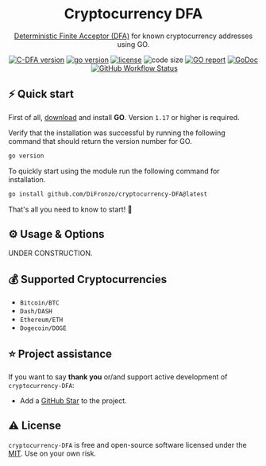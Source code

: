 <h1 align="center">
   Cryptocurrency DFA
</h1>
<p align="center"><a href="https://en.wikipedia.org/wiki/Finite-state_machine">Deterministic Finite Acceptor (DFA)</a> for known cryptocurrency addresses using GO.

<p align="center"><a href="https://github.com/DiFronzo/blockchair/releases" target="_blank"><img src="https://img.shields.io/badge/version-v1.0.0-blue?style=for-the-badge&logo=none" alt="C-DFA version" /></a>&nbsp;<a href="https://golang.org/" target="_blank"><img src="https://img.shields.io/badge/GO-1.17+-00ADD8?style=for-the-badge&logo=GO" alt="go version" /></a>&nbsp;<a href="https://github.com/DiFronzo/cryptocurrency-DFA/blob/main/LICENSE" target="_blank"><img src="https://img.shields.io/badge/license-MIT-red?style=for-the-badge&logo=none" alt="license" /></a>&nbsp;<img alt="code size" src="https://img.shields.io/github/languages/code-size/difronzo/cryptocurrency-DFA?style=for-the-badge&logo=none"/>&nbsp;<a href="https://goreportcard.com/report/github.com/DiFronzo/cryptocurrency-DFA" target="_blank"><img src="https://goreportcard.com/badge/github.com/DiFronzo/cryptocurrency-DFA?style=for-the-badge&logo=none" alt="GO report" /></a>&nbsp;<a href="https://pkg.go.dev/github.com/DiFronzo/cryptocurrency-DFA" target="_blank"><img src="https://img.shields.io/badge/GoDoc-reference-blue?style=for-the-badge&logo=go" alt="GoDoc" /></a>&nbsp;<a href="https://github.com/DiFronzo/cryptocurrency-DFA/actions" target="_blank"><img alt="GitHub Workflow Status" src="https://img.shields.io/github/workflow/status/difronzo/cryptocurrency-DFA/Tests?logo=github&style=for-the-badge"/></a></p>

## ⚡️ Quick start

First of all, [download](https://golang.org/) and install **GO**. Version `1.17` or higher is required.

Verify that the installation was successful by running the following command that should return the version number for GO.

```bash
go version
```

To quickly start using the module run the following command for installation.

```bash
go install github.com/DiFronzo/cryptocurrency-DFA@latest
```

That's all you need to know to start! 🎉

## ⚙️ Usage & Options

UNDER CONSTRUCTION.
	
## 💰 Supported Cryptocurrencies

- `Bitcoin/BTC`
- `Dash/DASH`
- `Ethereum/ETH`
- `Dogecoin/DOGE`
<!--
- `Bitcoin Cash/BCH`
- `Ethereum Classic/ETC`
- `Litecoin/LTC`
- `Monero/XMR`
- `Ripple/XRP`
- `NEO/NEO`
- `z.cash/ZEC`
-->

## ⭐️ Project assistance

If you want to say **thank you** or/and support active development of `cryptocurrency-DFA`:

- Add a [GitHub Star](https://github.com/DiFronzo/cryptocurrency-DFA) to the project.

## ⚠️ License
`cryptocurrency-DFA` is free and open-source software licensed under the [MIT](https://github.com/DiFronzo/cryptocurrency-DFA/blob/main/LICENSE). Use on your own risk.
